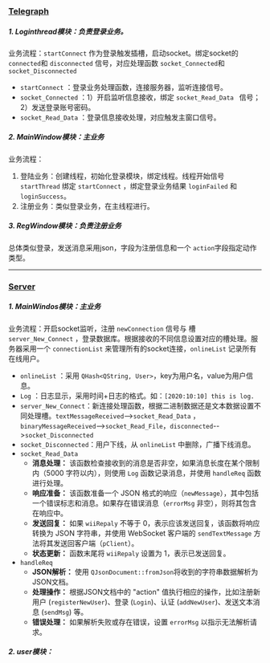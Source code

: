 ### [Telegraph](runImage/README.md)

##### 1. Loginthread模块：负责登录业务。

业务流程：`startConnect` 作为登录触发插槽，启动socket。绑定socket的 `connected`和 `disconnected` 信号，对应处理函数 `socket_Connected`和 `socket_Disconnected`

* `startConnect` ：登录业务处理函数，连接服务器，监听连接信号。
* `socket_Connected` ：1）开启监听信息接收，绑定 `socket_Read_Data ` 信号；2）发送登录账号密码。
* `socket_Read_Data` ：登录信息接收处理，对应触发主窗口信号。

##### 2. MainWindow模块：主业务

业务流程：

1. 登陆业务：创建线程，初始化登录模块，绑定线程。线程开始信号 `startThread` 绑定 `startConnect` ，绑定登录业务结果 `loginFailed` 和 `loginSuccess`。
2. 注册业务：类似登录业务，在主线程进行。

##### 3. RegWindow模块：负责注册业务

总体类似登录，发送消息采用json，字段为注册信息和一个 `action`字段指定动作类型。

---



### [Server](runImage/README.md)

##### 1. MainWindos模块：主业务

业务流程：开启socket监听，注册 `newConnection` 信号与 槽 `server_New_Connect` ，登录数据库。根据接收的不同信息设置对应的槽处理。服务器采用一个 `connectionList` 来管理所有的socket连接，`onlineList` 记录所有在线用户。

* `onlineList` ：采用 `QHash<QString, User>`，key为用户名，value为用户信息。
* `Log` ：日志显示，采用时间+日志的格式。如：`[2020:10:10] this is log.`
* `server_New_Connect`：新连接处理函数，根据二进制数据还是文本数据设置不同处理槽。`textMessageReceived`-->`socket_Read_Data` ，`binaryMessageReceived`-->`socket_Read_File`，`disconnected`-->`socket_Disconnected`
* `socket_Disconnected`：用户下线，从 `onlineList` 中删除，广播下线消息。
* `socket_Read_Data`
  * **消息处理：** 该函数检查接收到的消息是否非空，如果消息长度在某个限制内（5000 字符以内），则使用 `Log` 函数记录消息，并使用 `handleReq` 函数进行处理。
  * **响应准备：** 该函数准备一个 JSON 格式的响应（`newMessage`），其中包括一个错误标志和消息。如果存在错误消息（`errorMsg` 非空），则将其包含在响应中。
  * **发送回复：** 如果 `wiiRepaly` 不等于 0，表示应该发送回复，该函数将响应转换为 JSON 字符串，并使用 WebSocket 客户端的 `sendTextMessage` 方法将其发送回客户端（`pClient`）。
  * **状态更新：** 函数末尾将 `wiiRepaly` 设置为 1，表示已发送回复。
* `handleReq`
  * **JSON解析：** 使用 `QJsonDocument::fromJson`将收到的字符串数据解析为JSON文档。
  * **处理操作：** 根据JSON文档中的 "action" 值执行相应的操作，比如注册新用户 (`registerNewUser`)、登录 (`Login`)、认证 (`addNewUser`)、发送文本消息 (`sendMsg`) 等。
  * **错误处理：** 如果解析失败或存在错误，设置 `errorMsg` 以指示无法解析请求。

##### 2. user模块：
